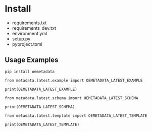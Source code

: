 # Install

- requirements.txt
- requirements_dev.txt
- environment.yml
- setup.py
- pyproject.toml


## Usage Examples

`pip install oemetadata`


```
from metadata.latest.example import OEMETADATA_LATEST_EXAMPLE

print(OEMETADATA_LATEST_EXAMPLE)
```

```
from metadata.latest.schema import OEMETADATA_LATEST_SCHEMA

print(OEMETADATA_LATEST_SCHEMA)
```

```
from metadata.latest.template import OEMETADATA_LATEST_TEMPLATE

print(OEMETADATA_LATEST_TEMPLATE)
```